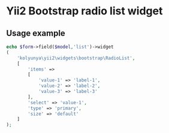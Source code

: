 # Yii2 Bootstrap radio list widget

## Usage example

~~~php
echo $form->field($model,'list')->widget
(
    'kolyunya\yii2\widgets\bootstrap\RadioList',
    [
        'items' =>
        [
            'value-1' => 'label-1',
            'value-2' => 'label-2',
            'value-3' => 'label-3'
        ],
        'select' => 'value-1',
        'type' => 'primary',
        'size' => 'default'
    ]
);
~~~
